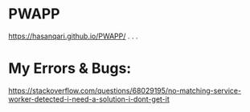 # PWAPP

https://hasanqari.github.io/PWAPP/
.
.
.
# My Errors & Bugs:
https://stackoverflow.com/questions/68029195/no-matching-service-worker-detected-i-need-a-solution-i-dont-get-it
